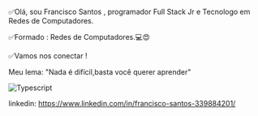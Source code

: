  ✅Olá, sou Francisco Santos , programador Full Stack Jr e Tecnologo em Redes de Computadores.
 
 ✅Formado : Redes de Computadores.💻😍
 
 ✅Vamos nos conectar !
 
 Meu lema: "Nada é difícil,basta você querer aprender"
 
 ![Typescript](https://img.shields.io/badge/TypeScript-007ACC?style=for-the-badge&logo=typescript&logoColor=white)
 
 
 linkedin: https://www.linkedin.com/in/francisco-santos-339884201/

